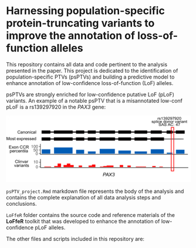 # Harnessing population-specific protein-truncating variants to improve the annotation of loss-of-function alleles

This repository contains all data and code pertinent to the analysis presented in the paper. This project is dedicated to the identification of population-specific PTVs (psPTVs) and building a predictive model to enhance annotation of low-confidence loss-of-function (LoF) alleles. 

psPTVs are strongly enriched for low-confidence putative LoF (pLoF) variants. An example of a notable psPTV that is a misannotated low-conf pLoF is a rs139297920 in the *PAX3* gene:

![alt text](https://github.com/mrbarbitoff/ptv_project_bi/blob/master/pax3.png)

`psPTV_project.Rmd` markdown file represents the body of the analysis and contains the complete explanation of all data analysis steps and conclusions.

`LoFfeR` folder contains the source code and reference materials of the **LoFfeR** toolkit that was developed to enhance the annotation of low-confidence pLoF alleles.

The other files and scripts included in this repository are:


